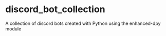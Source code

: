 # discord_bot_collection
A collection of discord bots created with Python using the enhanced-dpy module
